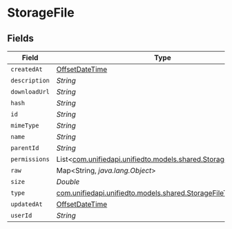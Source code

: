 # StorageFile


## Fields

| Field                                                                                                      | Type                                                                                                       | Required                                                                                                   | Description                                                                                                |
| ---------------------------------------------------------------------------------------------------------- | ---------------------------------------------------------------------------------------------------------- | ---------------------------------------------------------------------------------------------------------- | ---------------------------------------------------------------------------------------------------------- |
| `createdAt`                                                                                                | [OffsetDateTime](https://docs.oracle.com/javase/8/docs/api/java/time/OffsetDateTime.html)                  | :heavy_minus_sign:                                                                                         | N/A                                                                                                        |
| `description`                                                                                              | *String*                                                                                                   | :heavy_minus_sign:                                                                                         | N/A                                                                                                        |
| `downloadUrl`                                                                                              | *String*                                                                                                   | :heavy_minus_sign:                                                                                         | N/A                                                                                                        |
| `hash`                                                                                                     | *String*                                                                                                   | :heavy_minus_sign:                                                                                         | N/A                                                                                                        |
| `id`                                                                                                       | *String*                                                                                                   | :heavy_minus_sign:                                                                                         | N/A                                                                                                        |
| `mimeType`                                                                                                 | *String*                                                                                                   | :heavy_minus_sign:                                                                                         | N/A                                                                                                        |
| `name`                                                                                                     | *String*                                                                                                   | :heavy_minus_sign:                                                                                         | N/A                                                                                                        |
| `parentId`                                                                                                 | *String*                                                                                                   | :heavy_minus_sign:                                                                                         | N/A                                                                                                        |
| `permissions`                                                                                              | List<[com.unifiedapi.unifiedto.models.shared.StoragePermission](../../models/shared/StoragePermission.md)> | :heavy_minus_sign:                                                                                         | N/A                                                                                                        |
| `raw`                                                                                                      | Map<String, *java.lang.Object*>                                                                            | :heavy_minus_sign:                                                                                         | N/A                                                                                                        |
| `size`                                                                                                     | *Double*                                                                                                   | :heavy_minus_sign:                                                                                         | N/A                                                                                                        |
| `type`                                                                                                     | [com.unifiedapi.unifiedto.models.shared.StorageFileType](../../models/shared/StorageFileType.md)           | :heavy_minus_sign:                                                                                         | N/A                                                                                                        |
| `updatedAt`                                                                                                | [OffsetDateTime](https://docs.oracle.com/javase/8/docs/api/java/time/OffsetDateTime.html)                  | :heavy_minus_sign:                                                                                         | N/A                                                                                                        |
| `userId`                                                                                                   | *String*                                                                                                   | :heavy_minus_sign:                                                                                         | N/A                                                                                                        |